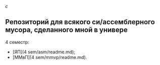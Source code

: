 *c*

## Репозиторий для всякого си/ассемблерного мусора, сделанного мной в универе

4 семестр:
- [ЯП](4 sem/asm/readme.md);
- [ММвП](4 sem/mmvp/readme.md).